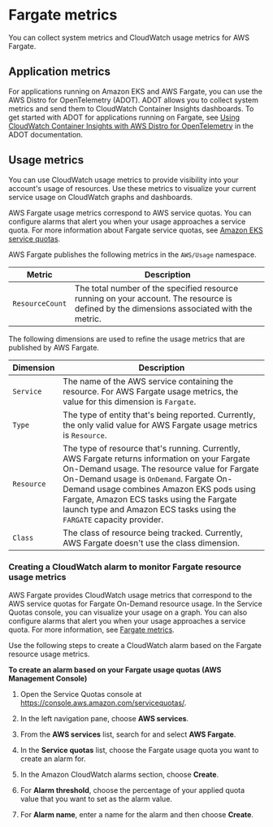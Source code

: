 # Fargate metrics<a name="monitoring-fargate-usage"></a>

You can collect system metrics and CloudWatch usage metrics for AWS Fargate\.

## Application metrics<a name="fargate-application-metrics"></a>

For applications running on Amazon EKS and AWS Fargate, you can use the AWS Distro for OpenTelemetry \(ADOT\)\. ADOT allows you to collect system metrics and send them to CloudWatch Container Insights dashboards\. To get started with ADOT for applications running on Fargate, see [Using CloudWatch Container Insights with AWS Distro for OpenTelemetry](https://aws-otel.github.io/docs/getting-started/container-insights) in the ADOT documentation\.

## Usage metrics<a name="fargate-usage-metrics"></a>

You can use CloudWatch usage metrics to provide visibility into your account's usage of resources\. Use these metrics to visualize your current service usage on CloudWatch graphs and dashboards\.

AWS Fargate usage metrics correspond to AWS service quotas\. You can configure alarms that alert you when your usage approaches a service quota\. For more information about Fargate service quotas, see [Amazon EKS service quotas](service-quotas.md)\.

AWS Fargate publishes the following metrics in the `AWS/Usage` namespace\.


|  Metric  |  Description  | 
| --- | --- | 
|  `ResourceCount`  |  The total number of the specified resource running on your account\. The resource is defined by the dimensions associated with the metric\.  | 

The following dimensions are used to refine the usage metrics that are published by AWS Fargate\.


|  Dimension  |  Description  | 
| --- | --- | 
|  `Service`  |  The name of the AWS service containing the resource\. For AWS Fargate usage metrics, the value for this dimension is `Fargate`\.  | 
|  `Type`  |  The type of entity that's being reported\. Currently, the only valid value for AWS Fargate usage metrics is `Resource`\.  | 
|  `Resource`  |  The type of resource that's running\. Currently, AWS Fargate returns information on your Fargate On\-Demand usage\. The resource value for Fargate On\-Demand usage is `OnDemand`\.  Fargate On\-Demand usage combines Amazon EKS pods using Fargate, Amazon ECS tasks using the Fargate launch type and Amazon ECS tasks using the `FARGATE` capacity provider\.   | 
|  `Class`  |  The class of resource being tracked\. Currently, AWS Fargate doesn't use the class dimension\.  | 

### Creating a CloudWatch alarm to monitor Fargate resource usage metrics<a name="service-quota-alarm"></a>

AWS Fargate provides CloudWatch usage metrics that correspond to the AWS service quotas for Fargate On\-Demand resource usage\. In the Service Quotas console, you can visualize your usage on a graph\. You can also configure alarms that alert you when your usage approaches a service quota\. For more information, see [Fargate metrics](#monitoring-fargate-usage)\.

Use the following steps to create a CloudWatch alarm based on the Fargate resource usage metrics\.

**To create an alarm based on your Fargate usage quotas \(AWS Management Console\)**

1. Open the Service Quotas console at [https://console\.aws\.amazon\.com/servicequotas/](https://console.aws.amazon.com/servicequotas/)\.

1. In the left navigation pane, choose **AWS services**\.

1. From the **AWS services** list, search for and select **AWS Fargate**\.

1. In the **Service quotas** list, choose the Fargate usage quota you want to create an alarm for\.

1. In the Amazon CloudWatch alarms section, choose **Create**\.

1. For **Alarm threshold**, choose the percentage of your applied quota value that you want to set as the alarm value\.

1. For **Alarm name**, enter a name for the alarm and then choose **Create**\.
